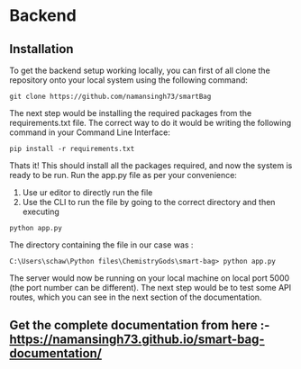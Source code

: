 # Backend

## Installation

To get the backend setup working locally, you can first of all clone the repository onto your local system using the following command:

```
git clone https://github.com/namansingh73/smartBag
```

The next step would be installing the required packages from the requirements.txt file.
The correct way to do it would be writing the following command in your Command Line Interface:

```
pip install -r requirements.txt
```

Thats it! This should install all the packages required, and now the system is ready to be run.
Run the app.py file as per your convenience:

1. Use ur editor to directly run the file
2. Use the CLI to run the file by going to the correct directory and then executing

```
python app.py
```

The directory containing the file in our case was :

```
C:\Users\schaw\Python files\ChemistryGods\smart-bag> python app.py
```

The server would now be running on your local machine on local port 5000 (the port number can be different). The next step would be to test some API routes, which you can see in the next section of the documentation.

## Get the complete documentation from here :- https://namansingh73.github.io/smart-bag-documentation/
